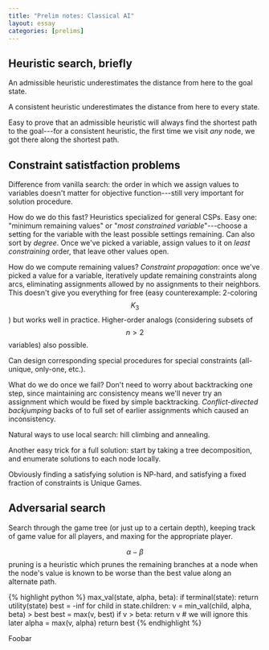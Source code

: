 ```yaml
---
title: "Prelim notes: Classical AI"
layout: essay
categories: [prelims]
---
```


## Heuristic search, briefly

An admissible heuristic underestimates the distance from here to the goal state.

A consistent heuristic underestimates the distance from here to every state.

Easy to prove that an admissible heuristic will always find the shortest path to
the goal---for a consistent heuristic, the first time we visit _any_ node, we
got there along the shortest path.

## Constraint satistfaction problems

Difference from vanilla search: the order in which we assign values to variables
doesn't matter for objective function---still very important for solution
procedure.

How do we do this fast? Heuristics specialized for general CSPs. Easy one:
"minimum remaining values" or "_most constrained variable_"---choose a setting for
the variable with the least possible settings remaining. Can also sort by
_degree_. Once we've picked a variable, assign values to it on _least
constraining_ order, that leave other values open.

How do we compute remaining values? _Constraint propagation_: once we've picked
a value for a variable, iteratively update remaining constraints along arcs,
eliminating assignments allowed by no assignments to their neighbors. This
doesn't give you everything for free (easy counterexample: 2-coloring $$K_3$$)
but works well in practice. Higher-order analogs (considering subsets of
$$n > 2$$ variables) also possible.

Can design corresponding special procedures for special constraints (all-unique,
only-one, etc.).

What do we do once we fail? Don't need to worry about backtracking one step,
since maintaining arc consistency means we'll never try an assignment which
would be fixed by simple backtracking. _Conflict-directed backjumping_ backs of
to full set of earlier assignments which caused an inconsistency.

Natural ways to use local search: hill climbing and annealing.

Another easy trick for a full solution: start by taking a tree decomposition,
and enumerate solutions to each node locally.

Obviously finding a satisfying solution is NP-hard, and satisfying a fixed
fraction of constraints is Unique Games.

## Adversarial search

Search through the game tree (or just up to a certain depth), keeping track of
game value for all players, and maxing for the appropriate player.

$$\alpha-\beta$$ pruning is a heuristic which prunes the remaining branches at
a node when the node's value is known to be worse than the best value along an
alternate path.

{% highlight python %}
max_val(state, alpha, beta):
  if terminal(state):
    return utility(state)
  best = -inf
  for child in state.children:
    v = min_val(child, alpha, beta) > best
    best = max(v, best)
    if v > beta:
      return v # we will ignore this later
    alpha = max(v, alpha)
  return best
{% endhighlight %}

Foobar
